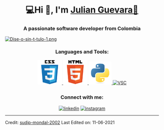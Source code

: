 <h1 align="center">💻Hi 👋, I'm <a href="" target="blank">
Julian Guevara🏀</a></h1>
<h3 align="center">A passionate software developer from Colombia</h3>

[![Dise-o-sin-t-tulo-1.png](https://i.postimg.cc/MTWy0Ps9/Dise-o-sin-t-tulo-1.png)]()



<h3 align="center">Languages and Tools:</h3>
<p align="center">
    <a href="https://www.w3schools.com/css/" target="_blank" title ="CSS">
        <img src="https://raw.githubusercontent.com/devicons/devicon/master/icons/css3/css3-original-wordmark.svg"
            alt="css3" width="80" height="80" /> </a>
    <a href="https://www.w3.org/html/" target="_blank" title ="html"> <img
            src="https://raw.githubusercontent.com/devicons/devicon/master/icons/html5/html5-original-wordmark.svg"
            alt="html5" width="80" height="80" /> </a>
    <a href="https://www.python.org" target="_blank" title ="Python"> <img
            src="https://raw.githubusercontent.com/devicons/devicon/master/icons/python/python-original.svg"
            alt="python" width="75" height="75" /> </a>
    <a href="https://code.visualstudio.com" target="_blank" title ="VSC"> <img
            src="https://upload.wikimedia.org/wikipedia/commons/9/9a/Visual_Studio_Code_1.35_icon.svg"
            alt="VSC" width="70" height="70" /> </a>

</p>

##
<h3 align="center">Connect with me:</h3>
<p align="center">
    <a href="https://www.linkedin.com/in/sudip-mondal-374a12201/" target="blank"><img align="center"
            src="https://cdn.iconscout.com/icon/free/png-64/linkedin-208-916919.png" alt="linkedin" height="40"
            width="40" /></a>
    <a href="https://www.instagram.com/sudip._.mondal/" target="blank"><img align="center"
            src="https://upload.wikimedia.org/wikipedia/commons/7/7e/Gmail_icon_%282020%29.svg" alt="instagram" height="40"
            width="40" /></a>
</p>

------
Credit: [sudip-mondal-2002](https://github.com/sudip-mondal-2002)
Last Edited on: 11-06-2021
